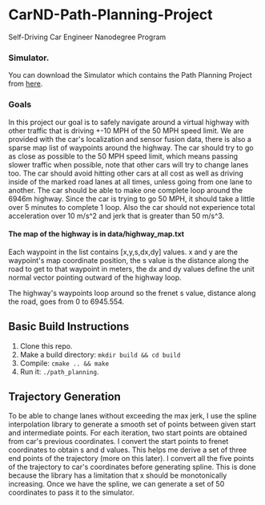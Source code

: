 # CarND-Path-Planning-Project
Self-Driving Car Engineer Nanodegree Program
   
### Simulator.
You can download the Simulator which contains the Path Planning Project from [here](https://github.com/udacity/self-driving-car-sim/releases).

### Goals
In this project our goal is to safely navigate around a virtual highway with other traffic that is driving +-10 MPH of the 50 MPH speed limit. We are provided with the car's localization and sensor fusion data, there is also a sparse map list of waypoints around the highway. The car should try to go as close as possible to the 50 MPH speed limit, which means passing slower traffic when possible, note that other cars will try to change lanes too. The car should avoid hitting other cars at all cost as well as driving inside of the marked road lanes at all times, unless going from one lane to another. The car should be able to make one complete loop around the 6946m highway. Since the car is trying to go 50 MPH, it should take a little over 5 minutes to complete 1 loop. Also the car should not experience total acceleration over 10 m/s^2 and jerk that is greater than 50 m/s^3.

#### The map of the highway is in data/highway_map.txt
Each waypoint in the list contains  [x,y,s,dx,dy] values. x and y are the waypoint's map coordinate position, the s value is the distance along the road to get to that waypoint in meters, the dx and dy values define the unit normal vector pointing outward of the highway loop.

The highway's waypoints loop around so the frenet s value, distance along the road, goes from 0 to 6945.554.

## Basic Build Instructions

1. Clone this repo.
2. Make a build directory: `mkdir build && cd build`
3. Compile: `cmake .. && make`
4. Run it: `./path_planning`.

## Trajectory Generation
To be able to change lanes without exceeding the max jerk, I use the spline interpolation library to generate a smooth set of points between given start and intermediate points. For each iteration, two start points are obtained from car's previous coordinates. I convert the start points to frenet coordinates to obtain s and d values. This helps me derive a set of three end points of the trajectory (more on this later). I convert all the five points of the trajectory to car's coordinates before generating spline. This is done because the library has a limitation that x should be monotonically increasing. Once we have the spline, we can generate a set of 50 coordinates to pass it to the simulator.



